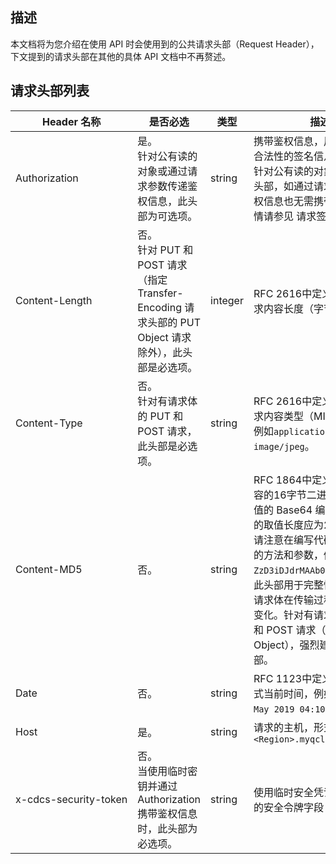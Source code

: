 ## 描述

本文档将为您介绍在使用 API 时会使用到的公共请求头部（Request Header），下文提到的请求头部在其他的具体 API 文档中不再赘述。

## 请求头部列表




<table>
<thead>
<tr>
<th>Header 名称</th>
<th>是否必选</th>
<th>类型</th>
<th>描述</th>
</tr>
</thead>
<tbody><tr>
<td>Authorization</td>
<td>是。<br>针对公有读的对象或通过请求参数传递鉴权信息，此头部为可选项。</td>
<td>string</td>
<td>携带鉴权信息，用以验证请求合法性的签名信息。<br>针对公有读的对象可不携带此头部，如通过请求参数传递鉴权信息也无需携带此头部，详情请参见 请求签名 文档。</td>
</tr>
<tr>
<td nowrap="nowrap">Content-Length</td>
<td>否。<br>针对 PUT 和 POST 请求（指定 Transfer-Encoding 请求头部的 PUT Object 请求除外），此头部是必选项。</td>
<td>integer</td>
<td>RFC 2616中定义的 HTTP 请求内容长度（字节）。</td>
</tr>
<tr>
<td>Content-Type</td>
<td>否。<br>针对有请求体的 PUT 和 POST 请求，此头部是必选项。</td>
<td>string</td>
<td>RFC 2616中定义的 HTTP 请求内容类型（MIME）<br>例如<code>application/xml</code>或<code>image/jpeg</code>。</td>
</tr>
<tr>
<td>Content-MD5</td>
<td>否。</td>
<td>string</td>
<td>RFC 1864中定义的请求体内容的16字节二进制 MD5 哈希值的 Base64 编码形式，最终的取值长度应为24个字符，请注意在编写代码时使用正确的方法和参数，例如<code>ZzD3iDJdrMAAb00lgLLeig==</code>。<br>此头部用于完整性检查，验证请求体在传输过程中是否发生变化。针对有请求体的 PUT 和 POST 请求（除 POST Object），强烈建议携带此头部。</td>
</tr>
<tr>
<td>Date</td>
<td>否。</td>
<td>string</td>
<td>RFC 1123中定义的 GMT 格式当前时间，例如<code>Wed, 29 May 2019 04:10:12 GMT</code>。</td>
</tr>
<tr>
<td>Host</td>
<td>是。</td>
<td>string</td>
<td>请求的主机，形式为<code>cdcs.&lt;Region&gt;.myqcloud.com</code></td>
</tr>
<tr>
<td nowrap="nowrap">x-cdcs-security-token</td>
<td>否。<br>当使用临时密钥并通过 Authorization 携带鉴权信息时，此头部为必选项。</td>
<td nowrap="nowrap">string</td>
<td>使用临时安全凭证时需要传入的安全令牌字段</td>
</tr>
</tbody></table>

